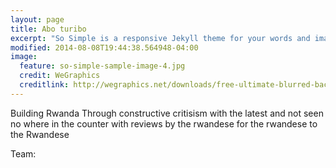 ```yaml
---
layout: page
title: Abo turibo
excerpt: "So Simple is a responsive Jekyll theme for your words and images."
modified: 2014-08-08T19:44:38.564948-04:00
image:
  feature: so-simple-sample-image-4.jpg
  credit: WeGraphics
  creditlink: http://wegraphics.net/downloads/free-ultimate-blurred-background-pack/
---
```


Building Rwanda Through constructive critisism with the latest and not seen no where in the counter with reviews by the rwandese for the rwandese to the Rwandese


Team:


[^1]: Example: *domain.com/category-name/post-title*